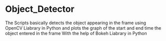 # Object_Detector
The Scripts basically detects the object appearing in the frame using OpenCV Liabrary in Python and plots the graph of the start and end time the object entered in the frame With the help of Bokeh Liabrary in Python 
